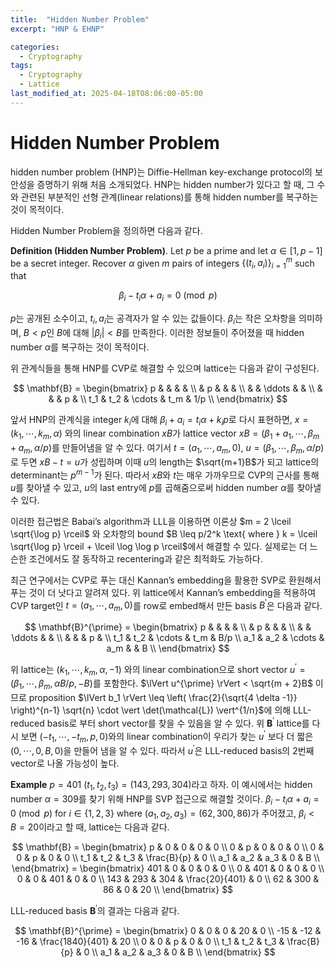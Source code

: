 ```yaml
---
title:  "Hidden Number Problem"
excerpt: "HNP & EHNP"

categories:
  - Cryptography
tags:
  - Cryptography
  - Lattice
last_modified_at: 2025-04-18T08:06:00-05:00
---
```


# Hidden Number Problem

hidden number problem (HNP)는 Diffie-Hellman key-exchange protocol의 보안성을 증명하기 위해 처음 소개되었다. 
HNP는 hidden number가 있다고 할 때, 그 수와 관련된 부분적인 선형 관계(linear relations)를 통해 hidden number를 복구하는 것이 목적이다. 

Hidden Number Problem을 정의하면 다음과 같다. 

**Definition (Hidden Number Problem)**. Let $p$ be a prime and let $\alpha \in  [1, p-1]$ be a secret integer. Recover $\alpha$ given $m$ pairs of integers $\lbrace (t_i, a_i) \rbrace_{i=1}^m$ such that 

$$\beta_i - t_i \alpha + a_i = 0 \pmod{p}$$ 

$p$는 공개된 소수이고, $t_i, a_i$는 공격자가 알 수 있는 값들이다. $\beta_i$는 작은 오차항을 의미하며, $B < p$인 $B$에 대해 $\vert \beta_i \vert  < B$를 만족한다. 이러한 정보들이 주어졌을 때 hidden number $\alpha$를 복구하는 것이 목적이다.

위 관계식들을 통해 HNP를 CVP로 해결할 수 있으며 lattice는 다음과 같이 구성된다.

$$
\mathbf{B} = 
\begin{bmatrix}
p & & & & \\
 & p & & & \\
 & & \ddots & & \\
 & & & p & \\
t_1 & t_2 & \cdots & t_m & 1/p \\ 
\end{bmatrix}
$$

앞서 HNP의 관계식을 integer $k_i$에 대해 $\beta_i + a_i = t_i \alpha + k_i p$로 다시 표현하면, $x = (k_1, \cdots, k_m, \alpha)$ 와의 linear combination $xB$가 lattice vector $xB = (\beta_1 + a_1, \cdots, \beta_m + a_m, \alpha/p)$를 만들어냄을 알 수 있다. 여기서 $t = (a_1, \cdots, a_m, 0)$, $u = (\beta_1, \cdots, \beta_m, \alpha/p)$로 두면 $xB - t = u$가 성립하며 이때 $u$의 length는 $\sqrt{m+1}B$가 되고 lattice의 determinant는 $p^{m-1}$가 된다. 따라서 $xB$와 $t$는 매우 가까우므로 CVP의 근사를 통해 $u$를 찾아낼 수 있고, $u$의 last entry에 $p$를 곱해줌으로써 hidden number $\alpha$를 찾아낼 수 있다. 

이러한 접근법은 Babai’s algorithm과 LLL을 이용하면 이론상 $m = 2 \lceil \sqrt{\log p} \rceil$ 와 오차항의 bound $B \leq p/2^k \text{ where } k = \lceil \sqrt{\log p} \rceil + \lceil \log \log p \rceil$에서 해결할 수 있다. 실제로는 더 느슨한 조건에서도 잘 동작하고 recentering과 같은 최적화도 가능하다. 

최근 연구에서는 CVP로 푸는 대신 Kannan’s embedding을 활용한 SVP로 환원해서 푸는 것이 더 낫다고 알려져 있다. 위 lattice에서 Kannan’s embedding을 적용하여 CVP target인 $t = (a_1, \cdots, a_m, 0)$를 row로 embed해서 만든 basis $B^{\prime}$은 다음과 같다. 

$$
\mathbf{B}^{\prime} = 
\begin{bmatrix}
p & & & & \\
 & p & & & \\
 & & \ddots & & \\
 & & & p & \\
t_1 & t_2 & \cdots & t_m & B/p \\ 
a_1 & a_2 & \cdots & a_m & & B \\ 
\end{bmatrix}
$$

위 lattice는 $(k_1, \cdots, k_m, \alpha, -1)$ 와의 linear combination으로 short vector $u^{\prime} = (\beta_1, \cdots, \beta_m, \alpha B/p, -B)$를 포함한다. $\lVert u^{\prime} \rVert < \sqrt{m + 2}B$ 이므로 proposition $\lVert b_1 \rVert \leq \left( \frac{2}{\sqrt{4 \delta -1}} \right)^{n-1} \sqrt{n} \cdot \vert \det(\mathcal{L}) \vert^{1/n}$에 의해 LLL-reduced basis로 부터 short vector를 찾을 수 있음을 알 수 있다. 위 $\mathbf{B}^{\prime}$ lattice를 다시 보면 $(-t_1, \cdots, -t_m, p, 0)$와의 linear combination이 우리가 찾는 $u^{\prime}$ 보다 더 짧은 $(0, \cdots, 0, B, 0)$을 만들어 냄을 알 수 있다. 따라서 $u^{\prime}$은 LLL-reduced basis의 2번째 vector로 나올 가능성이 높다. 

**Example** $p=401$ $(t_1, t_2, t_3) = (143, 293, 304)$라고 하자. 이 예시에서는 hidden number $\alpha = 309$를 찾기 위해 HNP를 SVP 접근으로 해결할 것이다. $\beta_i - t_i \alpha + a_i = 0 \pmod{p} \text{ for } i \in \lbrace 1, 2, 3 \rbrace \text{ where } (a_1, a_2, a_3) = (62, 300, 86)$가 주어졌고, $\beta_i < B = 20$이라고 할 때, lattice는 다음과 같다. 

$$
\mathbf{B} = 
\begin{bmatrix}
p & 0 & 0 & 0 & 0 \\
0 & p & 0 & 0 & 0 \\
0 & 0 & p & 0 & 0 \\
t_1 & t_2 & t_3 & \frac{B}{p} & 0 \\ 
a_1 & a_2 & a_3 & 0 & B \\ 
\end{bmatrix} = 
\begin{bmatrix}
401 & 0 & 0 & 0 & 0 \\
0 & 401 & 0 & 0 & 0 \\
0 & 0 & 401 & 0 & 0 \\
143 & 293 & 304 & \frac{20}{401} & 0 \\ 
62 & 300 & 86 & 0 & 20 \\ 
\end{bmatrix}
$$

LLL-reduced basis $\mathbf{B}^{\prime}$의 결과는 다음과 같다. 

$$
\mathbf{B}^{\prime} = 
\begin{bmatrix}
0 & 0 & 0 & 20 & 0 \\
-15 & -12 & -16 & \frac{1840}{401} & 20 \\
0 & 0 & p & 0 & 0 \\
t_1 & t_2 & t_3 & \frac{B}{p} & 0 \\ 
a_1 & a_2 & a_3 & 0 & B \\ 
\end{bmatrix}
$$

